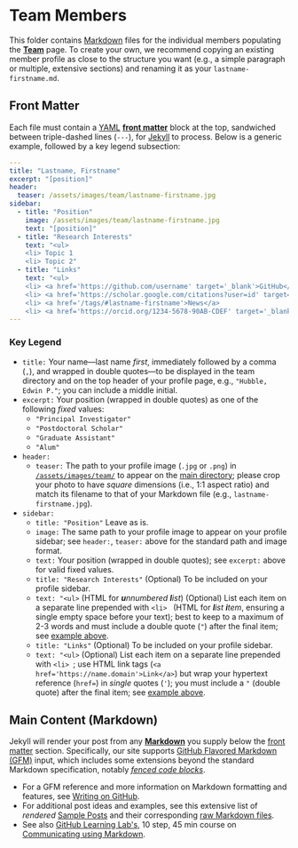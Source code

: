 # Team Members
This folder contains [Markdown](https://www.markdownguide.org/) files for the individual members populating the [**Team**](https://unlv-spfg.github.io/team/) page.
To create your own, we recommend copying an existing member profile as close to the structure you want (e.g., a simple paragraph or multiple, extensive sections) and renaming it as your `lastname-firstname.md`.


## Front Matter
Each file must contain a [YAML](https://yaml.org/) [**front matter**](https://jekyllrb.com/docs/front-matter/) block at the top, sandwiched between triple-dashed lines (`---`), for [Jekyll](https://jekyllrb.com/) to process.
Below is a generic example, followed by a key legend subsection:
```yaml
---
title: "Lastname, Firstname"
excerpt: "[position]"
header:
  teaser: /assets/images/team/lastname-firstname.jpg
sidebar:
  - title: "Position"
    image: /assets/images/team/lastname-firstname.jpg
    text: "[position]"
  - title: "Research Interests"
    text: "<ul>
    <li> Topic 1
    <li> Topic 2"
  - title: "Links"
    text: "<ul>
    <li> <a href='https://github.com/username' target='_blank'>GitHub</a>
    <li> <a href='https://scholar.google.com/citations?user=id' target='_blank'>Google Scholar</a>
    <li> <a href='/tags/#lastname-firstname'>News</a>
    <li> <a href='https://orcid.org/1234-5678-90AB-CDEF' target='_blank'>ORCiD</a>"
---
```
### Key Legend
- `title:` Your name—last name *first*, immediately followed by a comma (`,`), and wrapped in double quotes—to be displayed in the team directory and on the top header of your profile page, e.g., `"Hubble, Edwin P."`; you can include a middle initial.
- `excerpt:` Your position (wrapped in double quotes) as one of the following _fixed_ values:
  - `"Principal Investigator"`
  - `"Postdoctoral Scholar"`
  - `"Graduate Assistant"`
  - `"Alum"`
- `header:`
  - `teaser:` The path to your profile image (`.jpg` or `.png`) in [`/assets/images/team/`](https://github.com/UNLV-SPFG/UNLV-SPFG.github.io/tree/dev/assets/images/team) to appear on the [main directory](https://unlv-spfg.github.io/team/); please crop your photo to have *square* dimensions (i.e., 1:1 aspect ratio) and match its filename to that of your Markdown file (e.g., `lastname-firstname.jpg`).
- `sidebar:`
  - `title: "Position"` Leave as is.
  - `image:` The same path to your profile image to appear on your profile sidebar; see `header:`, `teaser:` above for the standard path and image format.
  - `text:` Your position (wrapped in double quotes); see `excerpt:` above for valid fixed values.
  - `title: "Research Interests"` (Optional) To be included on your profile sidebar.
  - `text: "<ul>` (HTML for _**u**nnumbered **l**ist_) (Optional) List each item on a separate line prepended with `<li> ` (HTML for _**l**ist **i**tem_, ensuring a single empty space before your text); best to keep to a maximum of 2-3 words and must include a double quote (`"`) after the final item; see [example above](#Front-Matter).
  - `title: "Links"` (Optional) To be included on your profile sidebar.
  - `text: "<ul>` (Optional) List each item on a separate line prepended with `<li> `; use HTML link tags (`<a href='https://name.domain'>Link</a>`) but wrap your hypertext reference (`href=`) in *single* quotes (`'`); you must include a `"` (double quote) after the final item; see [example above](#Front-Matter).


## Main Content (Markdown)
Jekyll will render your post from any [**Markdown**](https://www.markdownguide.org/) you supply below the [front matter](#Front-Matter) section.
Specifically, our site supports [GitHub Flavored Markdown (GFM)](https://github.github.com/gfm/) input, which includes some extensions beyond the standard Markdown specification, notably [_fenced code blocks_](https://github.github.com/gfm/#fenced-code-blocks).

- For a GFM reference and more information on Markdown formatting and features, see [Writing on GitHub](https://docs.github.com/en/github/writing-on-github).
- For additional post ideas and examples, see this extensive list of *rendered* [Sample Posts](https://mmistakes.github.io/minimal-mistakes/year-archive/) and their corresponding [raw Markdown files](https://github.com/mmistakes/minimal-mistakes/tree/gh-pages-3.1.6/_posts).
- See also [GitHub Learning Lab's](https://lab.github.com/), 10 step, 45 min course on [Communicating using Markdown](https://lab.github.com/githubtraining/communicating-using-markdown).
